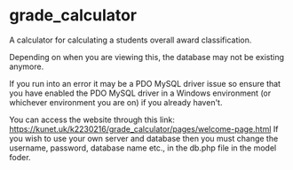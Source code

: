 # grade_calculator
A calculator for calculating a students overall award classification.

Depending on when you are viewing this, the database may not be existing anymore.

If you run into an error it may be a PDO MySQL driver issue so ensure that you have enabled the PDO MySQL driver in a Windows environment (or whichever environment you are on) if you already haven't.

You can access the website through this link: https://kunet.uk/k2230216/grade_calculator/pages/welcome-page.html
If you wish to use your own server and database then you must change the username, password, database name etc., in the db.php file in the model foder.
